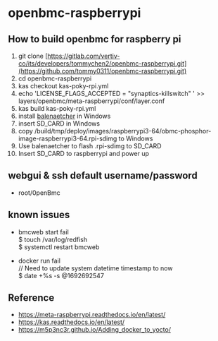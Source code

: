 # openbmc-raspberrypi

## How to build openbmc for raspberry pi

1. git clone [https://gitlab.com/vertiv-co/its/developers/tommychen2/openbmc-raspberrypi.git](https://github.com/tommy0311/openbmc-raspberrypi.git)
2. cd openbmc-raspberrypi
3. kas checkout kas-poky-rpi.yml
4. echo 'LICENSE_FLAGS_ACCEPTED = "synaptics-killswitch" ' >> layers/openbmc/meta-raspberrypi/conf/layer.conf
5. kas build kas-poky-rpi.yml
6. install [balenaetcher](https://etcher.balena.io/) in Windows
7. insert SD_CARD in Windows
8. copy /build/tmp/deploy/images/raspberrypi3-64/obmc-phosphor-image-raspberrypi3-64.rpi-sdimg to Windows
9. Use balenaetcher to flash .rpi-sdimg to SD_CARD
10. Insert SD_CARD to raspberrypi and power up

## webgui & ssh default username/password
- root/0penBmc

## known issues
- bmcweb start fail <br/>
$ touch /var/log/redfish <br/>
$ systemctl restart bmcweb

- docker run fail <br/>
// Need to update system datetime timestamp to now <br/>
$ date +%s -s @1692692547 

## Reference
- https://meta-raspberrypi.readthedocs.io/en/latest/
- https://kas.readthedocs.io/en/latest/
- https://m5p3nc3r.github.io/Adding_docker_to_yocto/
